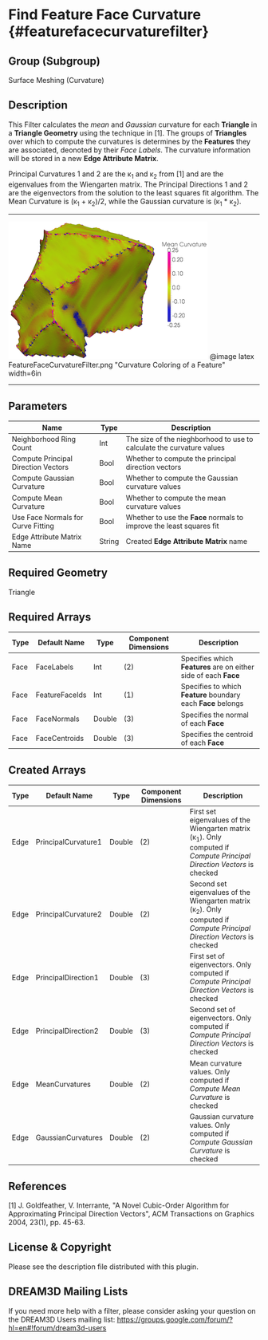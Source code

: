 Find Feature Face Curvature {#featurefacecurvaturefilter}
=============

## Group (Subgroup) ##
Surface Meshing (Curvature)

## Description ##
This Filter calculates the _mean_ and _Gaussian_ curvature for each **Triangle** in a **Triangle Geometry** using the technique in [1]. The groups of **Triangles** over which to compute the curvatures is determines by the **Features** they are associated, deonoted by their _Face Labels_. The curvature information will be stored in a new **Edge Attribute Matrix**.

Principal Curvatures 1 and 2 are the &kappa;<sub>1</sub> and &kappa;<sub>2</sub> from [1] and are the eigenvalues from the Wiengarten matrix. The Principal Directions 1 and 2 are the eigenvectors from the solution to the least squares fit algorithm. The Mean Curvature is (&kappa;<sub>1</sub> + &kappa;<sub>2</sub>)/2, while the Gaussian curvature is (&kappa;<sub>1</sub> * &kappa;<sub>2</sub>).

-----

![Curvature Coloring of a Feature](FeatureFaceCurvatureFilter.png)
@image latex FeatureFaceCurvatureFilter.png "Curvature Coloring of a Feature" width=6in

-----


## Parameters ##
| Name | Type | Description |
|------|------| ----------- |
| Neighborhood Ring Count | Int | The size of the nieghborhood to use to calculate the curvature values |
| Compute Principal Direction Vectors | Bool | Whether to compute the principal direction vectors |
| Compute Gaussian Curvature | Bool | Whether to compute the Gaussian curvature values |
| Compute Mean Curvature | Bool | Whether to compute the mean curvature values |
| Use Face Normals for Curve Fitting | Bool | Whether to use the **Face** normals to improve the least squares fit |
| Edge Attribute Matrix Name | String | Created **Edge Attribute Matrix** name |

## Required Geometry ##
Triangle

## Required Arrays ##
| Type | Default Name | Type | Component Dimensions | Description |
|------|--------------|-------------|---------|-----|
| Face | FaceLabels | Int | (2) | Specifies which **Features** are on either side of each **Face** |
| Face | FeatureFaceIds | Int | (1) | Specifies to which **Feature** boundary each **Face** belongs |
| Face | FaceNormals | Double | (3) | Specifies the normal of each **Face** |
| Face | FaceCentroids | Double | (3) | Specifies the centroid of each **Face** |

## Created Arrays ##
| Type | Default Name | Type | Component Dimensions | Description |
|------|--------------|-------------|---------|-----|
| Edge | PrincipalCurvature1 | Double | (2) | First set eigenvalues of the Wiengarten matrix (&kappa;<sub>1</sub>). Only computed if _Compute Principal Direction Vectors_ is checked |
| Edge | PrincipalCurvature2 | Double | (2) | Second set eigenvalues of the Wiengarten matrix (&kappa;<sub>2</sub>). Only computed if _Compute Principal Direction Vectors_ is checked |
| Edge | PrincipalDirection1 | Double | (3) | First set of eigenvectors. Only computed if _Compute Principal Direction Vectors_ is checked |
| Edge | PrincipalDirection2 | Double | (3) | Second set of eigenvectors. Only computed if _Compute Principal Direction Vectors_ is checked |
| Edge | MeanCurvatures      | Double | (2) | Mean curvature values. Only computed if _Compute Mean Curvature_ is checked |
| Edge | GaussianCurvatures  | Double | (2) | Gaussian curvature values. Only computed if _Compute Gaussian Curvature_ is checked |

## References ##
[1] J. Goldfeather, V. Interrante, "A Novel Cubic-Order Algorithm for Approximating Principal Direction Vectors", ACM Transactions on Graphics 2004, 23(1), pp. 45-63.

## License & Copyright ##

Please see the description file distributed with this plugin.

## DREAM3D Mailing Lists ##

If you need more help with a filter, please consider asking your question on the DREAM3D Users mailing list:
https://groups.google.com/forum/?hl=en#!forum/dream3d-users


